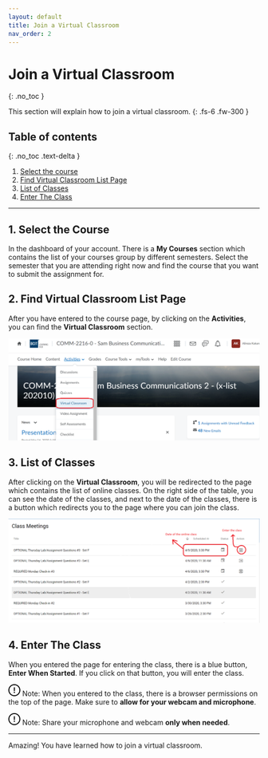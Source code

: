 ```yaml
---
layout: default
title: Join a Virtual Classroom
nav_order: 2
---
```


# Join a Virtual Classroom
{: .no_toc }

This section will explain how to join a virtual classroom.
{: .fs-6 .fw-300 }

## Table of contents
{: .no_toc .text-delta }
1. [Select the course](#select-the-course)
2. [Find Virtual Classroom List Page](#find-virtual-classroom-list-page)
3. [List of Classes](#list-of-classes)
4. [Enter The Class](#enter-the-class)

---



## 1. Select the Course
In the dashboard of your account. There is a **My Courses** section which contains the list of your courses group by different semesters. Select the semester that you are attending right now and find the course that you want to submit the assignment for.

## 2. Find Virtual Classroom List Page
After you have entered to the course page, by clicking on the **Activities**, you can find the **Virtual Classroom** section. 

![Virtual Classroom](https://raw.githubusercontent.com/AlirezaKakan/User-Documentation-Instructions/gh-pages/assets/images/VirtualClassroom.png)

## 3. List of Classes
After clicking on the **Virtual Classroom**, you will be redirected to the page which contains the list of online classes. On the right side of the table, you can see the date of the classes, and next to the date of the classes, there is a button which redirects you to the page where you can join the class.

![List of Classes](https://raw.githubusercontent.com/AlirezaKakan/User-Documentation-Instructions/gh-pages/assets/images/EnterClass.png)

## 4. Enter The Class
When you entered the page for entering the class, there is a blue button, **Enter When Started**. If you click on that button, you will enter the class.  

![before joining point 1][Note] Note: When you entered to the class, there is a browser permissions on the top of the page. Make sure to **allow for your webcam and microphone**.

![before joining point 2][Note] Note: Share your microphone and webcam **only when needed**.



[Note]: https://github.com/AlirezaKakan/User-Documentation-Instructions/blob/gh-pages/assets/images/warning-24.png?raw=true "Note"

[Alert]: https://github.com/AlirezaKakan/User-Documentation-Instructions/blob/gh-pages/assets/images/alert.png?raw=true "Alert"

---

Amazing! You have learned how to join a virtual classroom.
